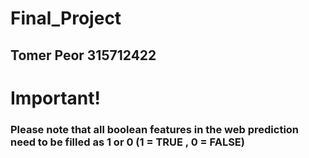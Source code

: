 # Final_Project
## Tomer Peor 315712422


# Important!
###  Please note that all boolean features in the web prediction need to be filled as 1 or 0 (1 = TRUE , 0 = FALSE)
